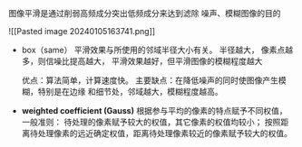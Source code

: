 图像平滑是通过削弱高频成分突出低频成分来达到滤除 噪声、模糊图像的目的

![[Pasted image 20240105163741.png]]

- box（same）
	   平滑效果与所使用的邻域半径大小有关。
	   半径越大， 像素点越多，则信噪比提高越大，
	   平滑效果越好，但平滑图像的模糊程度越大
	
	 优点：算法简单，计算速度快。 主要缺点：在降低噪声的同时使图像产生模糊，特别是在边缘 和细节处，邻域越大，模糊程度越高。

- **weighted coefficient (Gauss)**
		根据参与平均的像素的特点赋予不同权值，
		一般准则： 
		待处理的像素赋予较大的权值，其它像素的权值均较小； 
		按照距离待处理像素的远近确定权值，距离待处理像素较近的像素赋予较大的权值。
